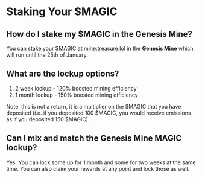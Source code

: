 # Staking Your $MAGIC

## How do I stake my $MAGIC in the Genesis Mine?

You can stake your $MAGIC at [mine.treasure.lol](https://https/mine.treasure.lol) in the **Genesis Mine** which will run until the 25th of January.

## What are the lockup options?

1. 2 week lockup - 120% boosted mining efficiency
2. 1 month lockup - 150% boosted mining efficiency

Note: this is not a return, it is a multiplier on the $MAGIC that you have deposited (i.e. if you deposited 100 $MAGIC, you would receive emissions as if you deposited 150 $MAGIC).

## Can I mix and match the Genesis Mine MAGIC lockup?

Yes. You can lock some up for 1 month and some for two weeks at the same time. You can also claim your rewards at any point and lock those as well.
